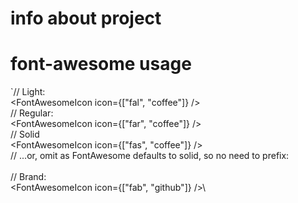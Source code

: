 # info about project

# font-awesome usage

`// Light:\
<FontAwesomeIcon icon={["fal", "coffee"]} />\
// Regular:\
<FontAwesomeIcon icon={["far", "coffee"]} />\
// Solid\
<FontAwesomeIcon icon={["fas", "coffee"]} />\
// ...or, omit as FontAwesome defaults to solid, so no need to prefix:\
<FontAwesomeIcon icon="coffee" />\
// Brand:\
<FontAwesomeIcon icon={["fab", "github"]} />\

